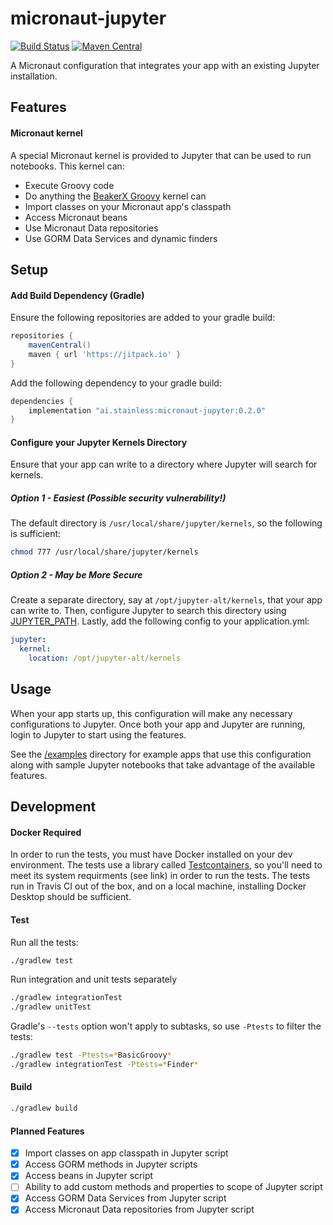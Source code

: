 micronaut-jupyter
===

[![Build Status](https://travis-ci.org/stainlessai/micronaut-jupyter.svg?branch=master)](https://travis-ci.org/stainlessai/micronaut-jupyter)
[![Maven Central](https://maven-badges.herokuapp.com/maven-central/ai.stainless/micronaut-jupyter/badge.svg)](https://maven-badges.herokuapp.com/maven-central/ai.stainless/micronaut-jupyter)

A Micronaut configuration that integrates your app with an existing Jupyter
installation.

## Features

#### Micronaut kernel
A special Micronaut kernel is provided to Jupyter that can be used to run
notebooks. This kernel can:
- Execute Groovy code
- Do anything the
[BeakerX Groovy](https://nbviewer.jupyter.org/github/twosigma/beakerx/blob/master/StartHere.ipynb)
kernel can
- Import classes on your Micronaut app's classpath 
- Access Micronaut beans
- Use Micronaut Data repositories
- Use GORM Data Services and dynamic finders

## Setup

#### Add Build Dependency (Gradle)
Ensure the following repositories are added to your gradle build:
```Groovy
repositories {
    mavenCentral()
    maven { url 'https://jitpack.io' }
}
```
Add the following dependency to your gradle build:
```Groovy
dependencies {
    implementation "ai.stainless:micronaut-jupyter:0.2.0"
}
```

#### Configure your Jupyter Kernels Directory
Ensure that your app can write to a directory where Jupyter will search for
kernels.

##### Option 1 - Easiest (**Possible security vulnerability!**)
The default directory is `/usr/local/share/jupyter/kernels`, so the following
is sufficient:
```bash
chmod 777 /usr/local/share/jupyter/kernels
``` 

##### Option 2 - May be More Secure 
Create a separate directory, say at `/opt/jupyter-alt/kernels`, that your app
can write to. Then, configure Jupyter to search this directory using
[JUPYTER_PATH](https://jupyter.readthedocs.io/en/latest/projects/jupyter-directories.html#envvar-JUPYTER_PATH).
Lastly, add the following config to your application.yml:
```yml
jupyter:
  kernel:
    location: /opt/jupyter-alt/kernels
```

## Usage
When your app starts up, this configuration will make any necessary
configurations to Jupyter. Once both your app and Jupyter are running, login to
Jupyter to start using the features. 

See the [/examples](examples/) directory for example apps that use this
configuration along with sample Jupyter notebooks that take advantage of the
available features.

## Development

#### Docker Required
In order to run the tests, you must have Docker installed on your dev
environment. The tests use a library called
[Testcontainers](https://www.testcontainers.org/supported_docker_environment/),
so you'll need to meet its system requirments (see link) in order to run the
tests. The tests run in Travis CI out of the box, and on a local machine,
installing Docker Desktop should be sufficient.

#### Test
Run all the tests:
```bash
./gradlew test
```

Run integration and unit tests separately
```bash
./gradlew integrationTest
./gradlew unitTest
```

Gradle's `--tests` option won't apply to subtasks, so use `-Ptests` to filter
the tests:
```bash
./gradlew test -Ptests=*BasicGroovy*
./gradlew integrationTest -Ptests=*Finder*
```

#### Build
```bash
./gradlew build
```

#### Planned Features
- [x] Import classes on app classpath in Jupyter script
- [x] Access GORM methods in Jupyter scripts
- [x] Access beans in Jupyter script
- [ ] Ability to add custom methods and properties to scope of Jupyter script
- [x] Access GORM Data Services from Jupyter script
- [x] Access Micronaut Data repositories from Jupyter script
